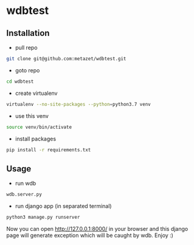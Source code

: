 # wdbtest

Installation
------------

- pull repo
```bash
git clone git@github.com:metazet/wdbtest.git
```

- goto repo
```bash
cd wdbtest
```

- create virtualenv
```bash
virtualenv --no-site-packages --python=python3.7 venv
```

- use this venv
```bash
source venv/bin/activate
```

- install packages
```bash
pip install -r requirements.txt
```

Usage
-----

- run wdb
```bash
wdb.server.py
```

- run django app (in separated terminal)
```bash
python3 manage.py runserver
```

Now you can open http://127.0.0.1:8000/ in your browser and this django page will generate exception which will be caught by wdb. Enjoy :)